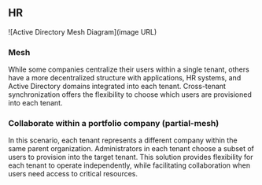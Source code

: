 ## HR

![Active Directory Mesh Diagram](image URL)

### Mesh

While some companies centralize their users within a single tenant, others have a more decentralized structure with applications, HR systems, and Active Directory domains integrated into each tenant. Cross-tenant synchronization offers the flexibility to choose which users are provisioned into each tenant.

### Collaborate within a portfolio company (partial-mesh)

In this scenario, each tenant represents a different company within the same parent organization. Administrators in each tenant choose a subset of users to provision into the target tenant. This solution provides flexibility for each tenant to operate independently, while facilitating collaboration when users need access to critical resources.